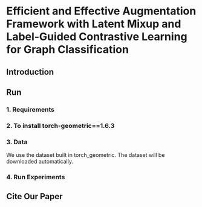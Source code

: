 # Efficient and Effective Augmentation Framework with Latent Mixup and Label-Guided Contrastive Learning for Graph Classification
## Introduction

## Run
### 1. Requirements

### 2. To install torch-geometric==1.6.3


### 3. Data 
We use the dataset built in torch_geometric. The dataset will be downloaded automatically.

### 4. Run Experiments


## Cite Our Paper

